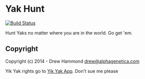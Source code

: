 # Yak Hunt

[![Build Status](https://travis-ci.org/drewhammond/yak-hunt.svg)](https://travis-ci.org/drewhammond/yak-hunt)

Hunt Yaks no matter where you are in the world. Go get 'em.

## Copyright

Copyright (c) 2014 - Drew Hammond <drew@alphagenetica.com>

Yik Yak rights go to [Yik Yak App](http://www.yikyakapp.com/). Don't sue me please
